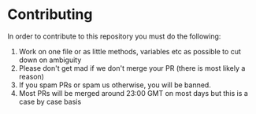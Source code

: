 # Contributing

In order to contribute to this repository you must do the following:

1. Work on one file or as little methods, variables etc as possible to cut down on ambiguity
2. Please don't get mad if we don't merge your PR (there is most likely a reason)
3. If you spam PRs or spam us otherwise, you will be banned.
4. Most PRs will be merged around 23:00 GMT on most days but this is a case by case basis